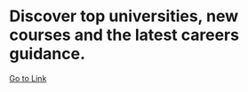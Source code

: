 <h1> Discover top universities, new courses and the latest careers guidance.</h1>
<a href="https://www.topuniversities.com/"> Go to Link </a>